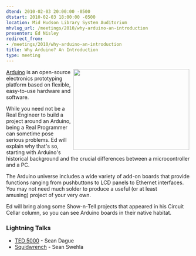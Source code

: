 ```yaml
---
dtend: 2010-02-03 20:00:00 -0500
dtstart: 2010-02-03 18:00:00 -0500
location: Mid Hudson Library System Auditorium
mhvlug_url: /meetings/2010/why-arduino-an-introduction
presenter: Ed Nisley
redirect_from:
- /meetings/2010/why-arduino-an-introduction
title: Why Arduino? An Introduction
type: meeting
---
```



<img align="right" width="316" hspace="5" height="220" alt="" src="/sites/default/files/arduino316.jpg" />[Arduino](http://www.arduino.cc/) is an open-source electronics prototyping platform based on flexible, easy-to-use hardware and software.

While you need not be a Real Engineer to build a project around an Arduino, being a Real Programmer can sometime pose serious problems. Ed will explain why that's so, starting with Arduino's historical background and the crucial differences between a microcontroller and a PC.

The Arduino universe includes a wide variety of add-on boards that provide functions ranging from pushbuttons to LCD panels to Ethernet interfaces. You may not need much solder to produce a useful (or at least amusing) project of your very own.

Ed will bring along some Show-n-Tell projects that appeared in his   Circuit Cellar column, so you can see Arduino boards in their native   habitat.

### Lightning Talks
- [TED 5000](http://www.theenergydetective.com/store/ted-5000) - Sean Dague
- [Squidwrench](http://squidwrench.org/) - Sean Swehla